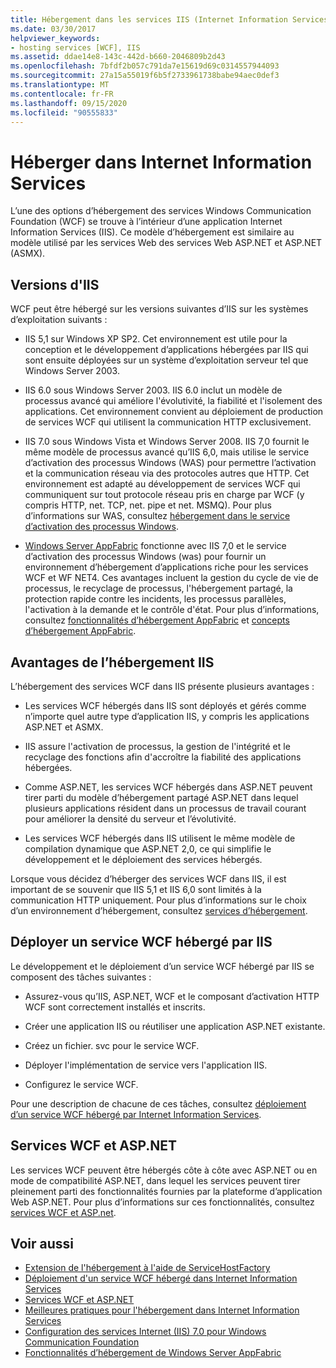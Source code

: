 ```yaml
---
title: Hébergement dans les services IIS (Internet Information Services)
ms.date: 03/30/2017
helpviewer_keywords:
- hosting services [WCF], IIS
ms.assetid: ddae14e8-143c-442d-b660-2046809b2d43
ms.openlocfilehash: 7bfdf2b057c791da7e15619d69c0314557944093
ms.sourcegitcommit: 27a15a55019f6b5f2733961738babe94aec0def3
ms.translationtype: MT
ms.contentlocale: fr-FR
ms.lasthandoff: 09/15/2020
ms.locfileid: "90555833"
---
```

# <a name="host-in-internet-information-services"></a>Héberger dans Internet Information Services

L’une des options d’hébergement des services Windows Communication Foundation (WCF) se trouve à l’intérieur d’une application Internet Information Services (IIS). Ce modèle d’hébergement est similaire au modèle utilisé par les services Web des services Web ASP.NET et ASP.NET (ASMX).

## <a name="versions-of-iis"></a>Versions d'IIS

WCF peut être hébergé sur les versions suivantes d’IIS sur les systèmes d’exploitation suivants :

- IIS 5,1 sur Windows XP SP2. Cet environnement est utile pour la conception et le développement d’applications hébergées par IIS qui sont ensuite déployées sur un système d’exploitation serveur tel que Windows Server 2003.

- IIS 6.0 sous Windows Server 2003. IIS 6.0 inclut un modèle de processus avancé qui améliore l'évolutivité, la fiabilité et l'isolement des applications. Cet environnement convient au déploiement de production de services WCF qui utilisent la communication HTTP exclusivement.

- IIS 7.0 sous Windows Vista et Windows Server 2008. IIS 7,0 fournit le même modèle de processus avancé qu’IIS 6,0, mais utilise le service d’activation des processus Windows (WAS) pour permettre l’activation et la communication réseau via des protocoles autres que HTTP. Cet environnement est adapté au développement de services WCF qui communiquent sur tout protocole réseau pris en charge par WCF (y compris HTTP, net. TCP, net. pipe et net. MSMQ). Pour plus d’informations sur WAS, consultez [hébergement dans le service d’activation des processus Windows](hosting-in-windows-process-activation-service.md).

- [Windows Server AppFabric](/previous-versions/appfabric/ff384253(v=azure.10)) fonctionne avec IIS 7,0 et le service d’activation des processus Windows (was) pour fournir un environnement d’hébergement d’applications riche pour les services WCF et WF NET4. Ces avantages incluent la gestion du cycle de vie de processus, le recyclage de processus, l'hébergement partagé, la protection rapide contre les incidents, les processus parallèles, l'activation à la demande et le contrôle d'état. Pour plus d’informations, consultez [fonctionnalités d’hébergement AppFabric](/previous-versions/appfabric/ee677189(v=azure.10)) et [concepts d’hébergement AppFabric](/previous-versions/appfabric/ee677371(v=azure.10)).

## <a name="benefits-of-iis-hosting"></a>Avantages de l’hébergement IIS

L’hébergement des services WCF dans IIS présente plusieurs avantages :

- Les services WCF hébergés dans IIS sont déployés et gérés comme n’importe quel autre type d’application IIS, y compris les applications ASP.NET et ASMX.

- IIS assure l'activation de processus, la gestion de l'intégrité et le recyclage des fonctions afin d'accroître la fiabilité des applications hébergées.

- Comme ASP.NET, les services WCF hébergés dans ASP.NET peuvent tirer parti du modèle d’hébergement partagé ASP.NET dans lequel plusieurs applications résident dans un processus de travail courant pour améliorer la densité du serveur et l’évolutivité.

- Les services WCF hébergés dans IIS utilisent le même modèle de compilation dynamique que ASP.NET 2,0, ce qui simplifie le développement et le déploiement des services hébergés.

Lorsque vous décidez d’héberger des services WCF dans IIS, il est important de se souvenir que IIS 5,1 et IIS 6,0 sont limités à la communication HTTP uniquement. Pour plus d’informations sur le choix d’un environnement d’hébergement, consultez [services d’hébergement](../hosting-services.md).

## <a name="deploy-an-iis-hosted-wcf-service"></a>Déployer un service WCF hébergé par IIS

Le développement et le déploiement d’un service WCF hébergé par IIS se composent des tâches suivantes :

- Assurez-vous qu’IIS, ASP.NET, WCF et le composant d’activation HTTP WCF sont correctement installés et inscrits.

- Créer une application IIS ou réutiliser une application ASP.NET existante.

- Créez un fichier. svc pour le service WCF.

- Déployer l'implémentation de service vers l'application IIS.

- Configurez le service WCF.

Pour une description de chacune de ces tâches, consultez [déploiement d’un service WCF hébergé par Internet Information Services](deploying-an-internet-information-services-hosted-wcf-service.md).

## <a name="wcf-services-and-aspnet"></a>Services WCF et ASP.NET

Les services WCF peuvent être hébergés côte à côte avec ASP.NET ou en mode de compatibilité ASP.NET, dans lequel les services peuvent tirer pleinement parti des fonctionnalités fournies par la plateforme d’application Web ASP.NET. Pour plus d’informations sur ces fonctionnalités, consultez [services WCF et ASP.net](wcf-services-and-aspnet.md).

## <a name="see-also"></a>Voir aussi

- [Extension de l'hébergement à l'aide de ServiceHostFactory](../extending/extending-hosting-using-servicehostfactory.md)
- [Déploiement d'un service WCF hébergé dans Internet Information Services](deploying-an-internet-information-services-hosted-wcf-service.md)
- [Services WCF et ASP.NET](wcf-services-and-aspnet.md)
- [Meilleures pratiques pour l'hébergement dans Internet Information Services](internet-information-services-hosting-best-practices.md)
- [Configuration des services Internet (IIS) 7.0 pour Windows Communication Foundation](configuring-iis-for-wcf.md)
- [Fonctionnalités d’hébergement de Windows Server AppFabric](/previous-versions/appfabric/ee677189(v=azure.10))
